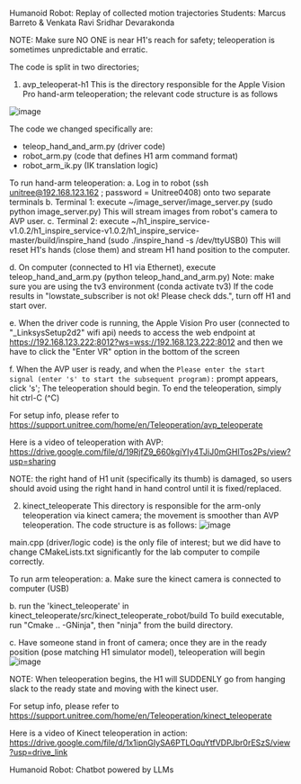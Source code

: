 Humanoid Robot: Replay of collected motion trajectories
Students: Marcus Barreto & Venkata Ravi Sridhar Devarakonda

NOTE: Make sure NO ONE is near H1's reach for safety; teleoperation is sometimes unpredictable and erratic.

The code is split in two directories;
1. avp_teleoperat-h1
  This is the directory responsible for the Apple Vision Pro hand-arm teleoperation; the relevant code structure is as follows

![image](https://github.com/user-attachments/assets/71a21b11-6d89-4f8f-8b50-0fd3674d381d)

The code we changed specifically are:
- teleop_hand_and_arm.py (driver code)
- robot_arm.py (code that defines H1 arm command format)
- robot_arm_ik.py (IK translation logic)

To run hand-arm teleoperation:
a. Log in to robot (ssh unitree@192.168.123.162  ;  password = Unitree0408) onto two separate terminals
b. Terminal 1: execute ~/image_server/image_server.py (sudo python image_server.py)
      This will stream images from robot's camera to AVP user.
c. Terminal 2: execute ~/h1_inspire_service-v1.0.2/h1_inspire_service-v1.0.2/h1_inspire_service-master/build/inspire_hand (sudo ./inspire_hand -s /dev/ttyUSB0)
      This will reset H1's hands (close them) and stream H1 hand position to the computer.

d. On computer (connected to H1 via Ethernet), execute teleop_hand_and_arm.py (python teleop_hand_and_arm.py)
      Note: make sure you are using the tv3 environment (conda activate tv3)
      If the code results in "lowstate_subscriber is not ok! Please check dds.", turn off H1 and start over.

e. When the driver code is running, the Apple Vision Pro user (connected to "_LinksysSetup2d2" wifi api) needs to access the web endpoint at https://192.168.123.222:8012?ws=wss://192.168.123.222:8012 and then we have to click the "Enter VR" option in the bottom of the screen

f. When the AVP user is ready, and when the `Please enter the start signal (enter 's' to start the subsequent program):` prompt appears, click 's'; The teleoperation should begin.
      To end the teleoperation, simply hit ctrl-C (^C)

For setup info, please refer to https://support.unitree.com/home/en/Teleoperation/avp_teleoperate

Here is a video of teleoperation with AVP: https://drive.google.com/file/d/19RjfZ9_660kgiYIy4TJiJ0mGHlTos2Ps/view?usp=sharing

NOTE: the right hand of H1 unit (specifically its thumb) is damaged, so users should avoid using the right hand in hand control until it is fixed/replaced.


2. kinect_teleoperate
   This directory is responsible for the arm-only teleoperation via kinect camera; the movement is smoother than AVP teleoperation.
   The code structure is as follows:
   ![image](https://github.com/user-attachments/assets/fd3a302b-14ae-469d-98af-536cacaed50c)

main.cpp (driver/logic code) is the only file of interest; but we did have to change CMakeLists.txt significantly for the lab computer to compile correctly.

To run arm teleoperation:
a. Make sure the kinect camera is connected to computer (USB)

b. run the 'kinect_teleoperate' in kinect_teleoperate/src/kinect_teleoperate_robot/build
    To build executable, run "Cmake .. -GNinja", then "ninja" from the build directory.

c. Have someone stand in front of camera; once they are in the ready position (pose matching H1 simulator model), teleoperation will begin
![image](https://github.com/user-attachments/assets/d52873dc-2c62-4473-bd83-7a08d2b37bfe)

NOTE: When teleoperation begins, the H1 will SUDDENLY go from hanging slack to the ready state and moving with the kinect user. 

For setup info, please refer to https://support.unitree.com/home/en/Teleoperation/kinect_teleoperate

Here is a video of Kinect teleoperation in action:
https://drive.google.com/file/d/1x1ipnGIySA6PTLOquYtfVDPJbr0rESzS/view?usp=drive_link


Humanoid Robot: Chatbot powered by LLMs

